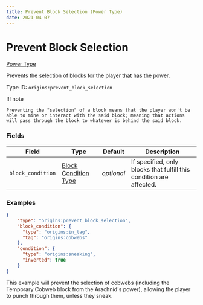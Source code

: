 ```yaml
---
title: Prevent Block Selection (Power Type)
date: 2021-04-07
---
```


# Prevent Block Selection

[Power Type](../power_types.md)

Prevents the selection of blocks for the player that has the power.

Type ID: `origins:prevent_block_selection`

!!! note

    Preventing the "selection" of a block means that the player won't be able to mine or interact with the said block; meaning that actions will pass through the block to whatever is behind the said block.


### Fields

Field  | Type | Default | Description
-------|------|---------|-------------
`block_condition` | [Block Condition Type](../block_condition_types.md) | _optional_ | If specified, only blocks that fulfill this condition are affected.


### Examples

```json
{
    "type": "origins:prevent_block_selection",
    "block_condition": {
      "type": "origins:in_tag",
      "tag": "origins:cobwebs"
    },
    "condition": {
      "type": "origins:sneaking",
      "inverted": true
    }
}
```

This example will prevent the selection of cobwebs (including the Temporary Cobweb block from the Arachnid's power), allowing the player to punch through them, unless they sneak.
